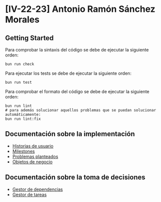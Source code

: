 # [IV-22-23] Antonio Ramón Sánchez Morales

## Getting Started

Para comprobar la sintaxis del código se debe de ejecutar la siguiente orden:
```shell
bun run check
```

Para ejecutar los tests se debe de ejecutar la siguiente orden:
```shell
bun run test
```

Para comprobar el formato del código se debe de ejecutar la siguiente orden:
```shell
bun run lint
# para además solucionar aquellos problemas que se puedan solucionar automáticamente:
bun run lint:fix
```

## Documentación sobre la implementación
 - [Historias de usuario](docs/1-user-stories.md)
 - [Milestones](docs/2-milestones.md)
 - [Problemas planteados](docs/3-goals-to-solve.md)
 - [Objetos de negocio](docs/4-bussiness-objects.md)

## Documentación sobre la toma de decisiones
 - [Gestor de dependencias](docs/decision-making/1-package-manager.md)
 - [Gestor de tareas](docs/decision-making/2-task-runners.md)
